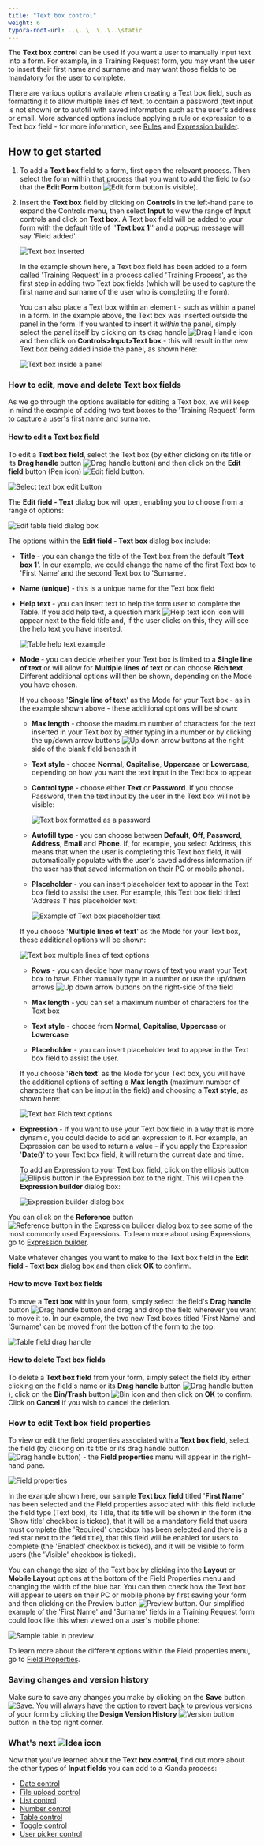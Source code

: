 ```yaml
---
title: "Text box control"
weight: 6
typora-root-url: ..\..\..\..\..\static
---
```


The **Text box control** can be used if you want a user to manually input text into a form. For example, in a Training Request form, you may want the user to insert their first name and surname and may want those fields to be mandatory for the user to complete.

There are various options available when creating a Text box field, such as formatting it to allow multiple lines of text, to contain a password (text input is not shown) or to autofil with saved information such as the user's address or email. More advanced options include applying a rule or expression to a Text box field - for more information, see [Rules](/docs/platform/rules/) and [Expression builder](/docs/platform/rules/general/expression-builder).




## How to get started


1. To add a **Text box** field to a form, first open the relevant process. Then select the form within that process that you want to add the field to (so that the **Edit Form** button ![Edit form button](/images/penicon.png) is visible).

2. Insert the **Text box** field by clicking on **Controls** in the left-hand pane to expand the Controls menu, then select **Input** to view the range of Input controls and click on **Text box**. A Text box field will be added to your form with the default title of ''**Text box 1**'' and a pop-up message will say 'Field added'.

   ![Text box inserted](/images/textbox-inserted.jpg)

   In the example shown here, a Text box field has been added to a form called 'Training Request' in a process called 'Training Process', as the first step in adding two Text box fields (which will be used to capture the first name and surname of the user who is completing the form). 

   You can also place a Text box within an element - such as within a panel in a form. In the example above, the Text box was inserted outside the panel in the form. If you wanted to insert it *within* the panel, simply select the panel itself by clicking on its drag handle ![Drag Handle icon](/images/draghandlewhite-frame.png) and then click on **Controls>Input>Text box** - this will result in the new Text box being added inside the panel, as shown here:

   ![Text box inside a panel](/images/textbox-inside-panel.jpg)


### How to edit, move and delete Text box fields

As we go through the options available for editing a Text box, we will keep in mind the example of adding two text boxes to the 'Training Request' form to capture a user's first name and surname. 

#### How to edit a Text box field

To edit a **Text box field**, select the Text box (by either clicking on its title or its **Drag handle** button ![Drag handle button](/images/draghandlewhite-frame.png)) and then click on the **Edit field** button (Pen icon) ![Edit field button](/images/penicon.png). 

![Select text box edit button](/images/textbox-edit-button.jpg)

The **Edit field - Text** dialog box will open, enabling you to choose from a range of options:

![Edit table field dialog box](/images/textbox-edit-dialog.jpg)

The options within the **Edit field - Text box** dialog box include:

- **Title** - you can change the title of the Text box from the default '**Text box 1**'. In our example, we could change the name of the first Text box to 'First Name' and the second Text box to 'Surname'.

- **Name (unique)** - this is a unique name for the Text box field

- **Help text** - you can insert text to help the form user to complete the Table. If you add help text, a question mark ![Help text icon](/images/help-icon.jpg) icon will appear next to the field title and, if the user clicks on this, they will see the help text you have inserted.

  ![Table help text example](/images/textbox-help-text.jpg)

- **Mode** - you can decide whether your Text box is limited to a **Single line of text** or will allow for **Multiple lines of text** or can choose **Rich text**. Different additional options will then be shown, depending on the Mode you have chosen. 

  If you choose '**Single line of text**' as the Mode for your Text box - as in the example shown above -  these additional options will be shown:

  - **Max length** - choose the maximum number of characters for the text inserted in your Text box by either typing in a number or by clicking the up/down arrow buttons ![Up down arrow buttons](/images/up-down-arrows.jpg) at the right side of the blank field beneath it

  - **Text style** - choose **Normal**, **Capitalise**, **Uppercase** or **Lowercase**, depending on how you want the text input in the Text box to appear

  - **Control type** - choose either **Text** or **Password**. If you choose Password, then the text input by the user in the Text box will not be visible:

    ![Text box formatted as a password](/images/textbox-password.jpg)

  - **Autofill type** - you can choose between **Default**, **Off**, **Password**, **Address**, **Email** and **Phone**. If, for example, you select Address, this means that when the user is completing this Text box field, it will automatically populate with the user's saved address information (if the user has that saved information on their PC or mobile phone).

  - **Placeholder** - you can insert placeholder text to appear in the Text box field to assist the user. For example, this Text box field titled 'Address 1' has placeholder text:

    ![Example of Text box placeholder text](/images/textbox-placeholder.jpg)

  

  If you choose '**Multiple lines of text**' as the Mode for your Text box, these additional options will be shown:

  ![Text box multiple lines of text options](/images/textbox-multiple-lines-options.jpg)

  - **Rows** - you can decide how many rows of text you want your Text box to have. Either manually type in a number or use the up/down arrows ![Up down arrow buttons](/images/up-down-arrows.jpg) on the right-side of the field

  - **Max length** - you can set a maximum number of characters for the Text box

  - **Text style** - choose from **Normal**, **Capitalise**, **Uppercase** or **Lowercase**

  - **Placeholder** - you can insert placeholder text to appear in the Text box field to assist the user.

    

  If you choose '**Rich text**' as the Mode for your Text box, you will have the additional options of setting a **Max length** (maximum number of characters that can be input in the field) and choosing a **Text style**, as shown here:

  ![Text box Rich text options](/images/textbox-richtext-options.jpg)

  

- **Expression** - If you want to use your Text box field in a way that is more dynamic, you could decide to add an expression to it. For example, an Expression can be used to return a value - if you apply the Expression '**Date()**' to your Text box field, it will return the current date and time. 

  To add an Expression to your Text box field, click on the ellipsis button ![Ellipsis button in the Expression box](/images/ellipsis.png) to the right. This will open the **Expression builder** dialog box:

  ![Expression builder dialog box](/images/expression-builder.jpg)

You can click on the **Reference** button ![Reference button in the Expression builder dialog box](/images/reference.png) to see some of the most commonly used Expressions. To learn more about using Expressions, go to [Expression builder](/docs/platform/rules/general/expression-builder). 

Make whatever changes you want to make to the Text box field in the **Edit field - Text box** dialog box and then click **OK** to confirm. 




#### How to move Text box fields

To move a **Text box** within your form, simply select the field's **Drag handle** button ![Drag handle button](/images/draghandlewhite-frame.png) and drag and drop the field wherever you want to move it to. In our example, the two new Text boxes titled 'First Name' and 'Surname' can be moved from the botton of the form to the top:

![Table field drag handle](/images/textbox-move.jpg)



#### How to delete Text box fields

To delete a **Text box field** from your form, simply select the field (by either clicking on the field's name or its **Drag handle** button ![Drag handle button](/images/draghandlewhite-frame.png)), click on the **Bin/Trash** button ![Bin icon](/images/binicon.png) and then click on **OK** to confirm. Click on **Cancel** if you wish to cancel the deletion.



### How to edit Text box field properties ###

To view or edit the field properties associated with a **Text box field**, select the field (by clicking on its title or its drag handle button ![Drag handle button](/images/draghandlewhite-frame.png)) - the **Field properties** menu will appear in the right-hand pane.

![Field properties](/images/textbox-properties.jpg)

In the example shown here, our sample **Text box field** titled '**First Name**' has been selected and the Field properties associated with this field include the field type (Text box), its Title, that its title will be shown in the form (the 'Show title' checkbox is ticked), that it will be a mandatory field that users must complete (the 'Required' checkbox has been selected and there is a red star next to the field title), that this field will be enabled for users to complete (the 'Enabled' checkbox is ticked), and it will be visible to form users (the 'Visible' checkbox is ticked).

You can change the size of the Text box by clicking into the **Layout** or **Mobile Layout** options at the bottom of the Field Properties menu and changing the width of the blue bar. You can then check how the Text box will appear to users on their PC or mobile phone by first saving your form and then clicking on the Preview button ![Preview button](/images/preview.png). Our simplified example of the 'First Name' and 'Surname' fields in a Training Request form could look like this when viewed on a user's mobile phone:

![Sample table in preview](/images/textbox-preview-mobile.jpg)

To learn more about the different options within the Field properties menu, go to [Field Properties](/docs/platform/controls/properties#field-properties).



### Saving changes and version history ###

Make sure to save any changes you make by clicking on the **Save** button ![Save](/images/saveprocess.png). You will always have the option to revert back to previous versions of your form by clicking the **Design Version History** ![Version button](/images/version8.png) button in the top right corner.



### What's next  ![Idea icon](/images/18.png) ###

Now that you've learned about the **Text box control**, find out more about the other types of **Input fields** you can add to a Kianda process:

- [Date control](/docs/platform/controls/input/date/)
- [File upload control](/docs/platform/controls/input/file-upload/)
- [List control](/docs/platform/controls/input/list/)
- [Number control](/docs/platform/controls/input/number/)
- [Table control](/docs/platform/controls/input/table/)
- [Toggle control](/docs/platform/controls/input/toggle/)
- [User picker control](/docs/platform/controls/input/user-picker/)
